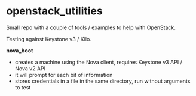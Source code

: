openstack_utilities
===================

Small repo with a couple of tools / examples to help with OpenStack.

Testing against Keystone v3 / Kilo.

**nova_boot**
* creates a machine using the Nova client, requires Keystone v3 API / Nova v2 API
* it will prompt for each bit of information
* stores credentials in a file in the same directory, run without arguments to test
